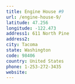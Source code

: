 ```yaml
---
title: Engine House #9
url: /engine-house-9/
latitude: 47.256
longitude: -122.473
address1: 611 North Pine
address2: 
city: Tacoma
state: Washington
code: 98406
country: United States
phone: 1-253-272-3435
website: 
---
```


